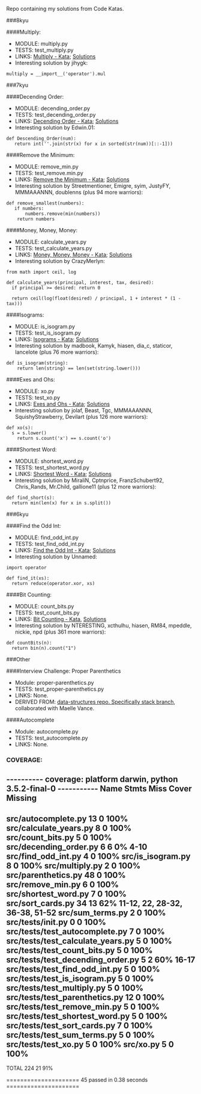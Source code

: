 Repo containing my solutions from Code Katas.

###8kyu

####Multiply:
- MODULE: multiply.py
- TESTS: test_multiply.py
- LINKS: 
[Multiply - Kata](https://www.codewars.com/kata/multiply/train/python);
[Solutions](https://www.codewars.com/kata/50654ddff44f800200000004/solutions/python/me/best_practice)
- Interesting solution by jihygk:
```
multiply = __import__('operator').mul
```

###7kyu


####Decending Order:
- MODULE: decending_order.py
- TESTS: test_decending_order.py
- LINKS: 
[Decending Order - Kata](https://www.codewars.com/kata/descending-order/train/python);
[Solutions](https://www.codewars.com/kata/5467e4d82edf8bbf40000155/solutions/python/me/best_practice)
- Interesting solution by Edwin.01:
```
def Descending_Order(num):
   return int(''.join(str(x) for x in sorted(str(num))[::-1]))
```


####Remove the Minimum:
- MODULE: remove_min.py
- TESTS: test_remove.min.py
- LINKS: 
[Remove the Minimum - Kata](https://www.codewars.com/kata/remove-the-minimum/train/python);
[Solutions](https://www.codewars.com/kata/563cf89eb4747c5fb100001b/solutions/python/me/best_practice)
- Interesting solution by Streetmentioner, Emigre, syim, JustyFY, MMMAAANNN, doublenns (plus 94 more warriors):
```
def remove_smallest(numbers):
   if numbers:
       numbers.remove(min(numbers))
    return numbers
```


####Money, Money, Money:
- MODULE: calculate_years.py
- TESTS: test_calculate_years.py
- LINKS: 
[Money, Money, Money - Kata](https://www.codewars.com/kata/money-money-money/train/python);
[Solutions](https://www.codewars.com/kata/563f037412e5ada593000114/solutions/python/me/best_practice)
- Interesting solution by CrazyMerlyn:
```
from math import ceil, log

def calculate_years(principal, interest, tax, desired):
  if principal >= desired: return 0

  return ceil(log(float(desired) / principal, 1 + interest * (1 - tax)))
```


####Isograms:
- MODULE: is_isogram.py
- TESTS: test_is_isogram.py
- LINKS: 
[Isograms - Kata](https://www.codewars.com/kata/isograms/train/python);
[Solutions](https://www.codewars.com/kata/54ba84be607a92aa900000f1/solutions/python/me/best_practice)
- Interesting solution by madbook, Kamyk, hiasen, dia_c, staticor, lancelote (plus 76 more warriors):
```
def is_isogram(string):
    return len(string) == len(set(string.lower()))
```


####Exes and Ohs:
- MODULE: xo.py
- TESTS: test_xo.py
- LINKS: 
[Exes and Ohs - Kata](https://www.codewars.com/kata/exes-and-ohs/train/python);
[Solutions](https://www.codewars.com/kata/55908aad6620c066bc00002a/solutions/python/me/best_practice)
- Interesting solution by jolaf, Beast, Tgc, MMMAAANNN, SquishyStrawberry, Devilart (plus 126 more warriors):
```
def xo(s):
  s = s.lower()
    return s.count('x') == s.count('o')
```


####Shortest Word:
- MODULE: shortest_word.py
- TESTS: test_shortest_word.py
- LINKS: 
[Shortest Word - Kata](https://www.codewars.com/kata/shortest-word/train/python);
[Solutions](https://www.codewars.com/kata/57cebe1dc6fdc20c57000ac9/solutions/python/me/best_practice)
- Interesting solution by MiraliN, Cptnprice, FranzSchubert92, Chris_Rands, Mr.Child, gallione11 (plus 12 more warriors):
```
def find_short(s):
  return min(len(x) for x in s.split())
```


###6kyu


####Find the Odd Int:
- MODULE: find_odd_int.py
- TESTS: test_find_odd_int.py
- LINKS: 
[Find the Odd Int - Kata](https://www.codewars.com/kata/find-the-odd-int/train/python);
[Solutions](https://www.codewars.com/kata/54da5a58ea159efa38000836/solutions/python/me/best_practice)
- Interesting solution by Unnamed:
```
import operator

def find_it(xs):
  return reduce(operator.xor, xs)
```


####Bit Counting:
- MODULE: count_bits.py
- TESTS: test_count_bits.py
- LINKS: [Bit Counting - Kata](https://www.codewars.com/kata/bit-counting/train/python),
[Solutions](https://www.codewars.com/kata/526571aae218b8ee490006f4/solutions/python/me/best_practice)
- Interesting solution by NTERESTING, xcthulhu, hiasen, RM84, mpeddle, nickie, npd (plus 361 more warriors):
```
def countBits(n):
  return bin(n).count("1")
```


###Other


####Interview Challenge: Proper Parenthetics
- Module: proper-parenthetics.py
- TESTS: test_proper-parenthetics.py
- LINKS: None.
- DERIVED FROM: [data-structures repo. Specifically stack branch](https://github.com/ellezv/data_structures/tree/stack), collaborated with Maelle Vance.


####Autocomplete
- Module: autocomplete.py
- TESTS: test_autocomplete.py
- LINKS: None.


### COVERAGE:

---------- coverage: platform darwin, python 3.5.2-final-0 -----------
Name                                Stmts   Miss  Cover   Missing
-----------------------------------------------------------------
src/autocomplete.py                    13      0   100%
src/calculate_years.py                  8      0   100%
src/count_bits.py                       5      0   100%
src/decending_order.py                  6      6     0%   4-10
src/find_odd_int.py                     4      0   100%
src/is_isogram.py                       8      0   100%
src/multiply.py                         2      0   100%
src/parenthetics.py                    48      0   100%
src/remove_min.py                       6      0   100%
src/shortest_word.py                    7      0   100%
src/sort_cards.py                      34     13    62%   11-12, 22, 28-32, 36-38, 51-52
src/sum_terms.py                        2      0   100%
src/tests/__init__.py                   0      0   100%
src/tests/test_autocomplete.py          7      0   100%
src/tests/test_calculate_years.py       5      0   100%
src/tests/test_count_bits.py            5      0   100%
src/tests/test_decending_order.py       5      2    60%   16-17
src/tests/test_find_odd_int.py          5      0   100%
src/tests/test_is_isogram.py            5      0   100%
src/tests/test_multiply.py              5      0   100%
src/tests/test_parenthetics.py         12      0   100%
src/tests/test_remove_min.py            5      0   100%
src/tests/test_shortest_word.py         5      0   100%
src/tests/test_sort_cards.py            7      0   100%
src/tests/test_sum_terms.py             5      0   100%
src/tests/test_xo.py                    5      0   100%
src/xo.py                               5      0   100%
-----------------------------------------------------------------
TOTAL                                 224     21    91%


===================== 45 passed in 0.38 seconds =====================



